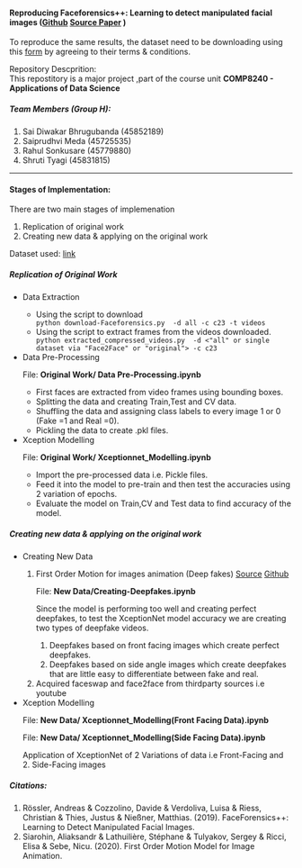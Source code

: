 <h4>Reproducing Faceforensics++: Learning to detect manipulated facial images (<a href="https://github.com/ondyari/FaceForensics">Github</a> <a href="https://arxiv.org/abs/1901.08971">Source Paper</a> )</h4>

<p>To reproduce the same results, the dataset need to be downloading using this <a href="https://docs.google.com/forms/d/e/1FAIpQLSdRRR3L5zAv6tQ_CKxmK4W96tAab_pfBu2EKAgQbeDVhmXagg/viewform">form</a> by agreeing to their terms & conditions.</p>
<p>Repository Descprition:<br>
This repostitory is a major project ,part of the course unit <b>COMP8240 - Applications of Data Science</b>
</p>
<h5>Team Members (Group H):</h5>
<ol>
	<li>Sai Diwakar Bhrugubanda (45852189)</li>
	<li>Saiprudhvi Meda (45725535)</li>
	<li>Rahul Sonkusare (45779880)</li>
	<li>Shruti Tyagi (45831815)</li>
</ol>
<hr>
<h4>Stages of Implementation:</h4>
<p>There are two main stages of implemenation</p>
<ol>
	<li>Replication of original work</li>
	<li>Creating new data & applying on the original work</li>
</ol>

<p>Dataset used: <a href="https://drive.google.com/drive/folders/1wR35sieyxo9v1QWws61_kQeOahCluB1t">link</a></p>

<h5>Replication of Original Work</h5>
<ul>
	<li>Data Extraction</li>
	<ul>
		<li>Using the script to download</li>
			<code>python download-Faceforensics.py <output path> -d all -c c23 -t videos</code>
		<li>Using the script to extract frames from the videos downloaded.</li>
			<code>python extracted_compressed_videos.py <output path> -d <"all" or single dataset via "Face2Face" or "original"> -c c23</code>
	</ul>
	<li>Data Pre-Processing</li>
	<p>File: <b>Original Work/ Data Pre-Processing.ipynb</b></p>
	<ul>
		<li>First faces are extracted from video frames using bounding boxes.</li>
		<li>Splitting the data and creating Train,Test and CV data.</li>
		<li>Shuffling the data and assigning class labels to every image 1 or 0 (Fake =1 and Real =0).</li>
		<li>Pickling the data to create .pkl files.</li>
	</ul>
	<li>Xception Modelling</li>
	<p>File: <b>Original Work/ Xceptionnet_Modelling.ipynb</b></p>
	<ul>
		<li>Import the pre-processed data i.e. Pickle files.</li>
		<li>Feed it into the model to pre-train and then test the accuracies using 2 variation of epochs.</li>
		<li>Evaluate the model on Train,CV and Test data to find accuracy of the model.</li>
	</ul>
	
</ul>
<h5>Creating new data & applying on the original work</h5>

<ul>
	<li>Creating New Data</li>
	<ol>
		<li>First Order Motion for images animation (Deep fakes) <a href="https://aliaksandrsiarohin.github.io/first-order-model-website/">Source</a> <a href="https://github.com/AliaksandrSiarohin/first-order-model">Github</a></li>
		<p>File: <b>New Data/Creating-Deepfakes.ipynb</b></p>
		<p>Since the model is performing too well and creating perfect deepfakes, to test the XceptionNet model accuracy we are creating two types of deepfake videos.</p>
     	<ol>
     		<li>Deepfakes based on front facing images which create perfect deepfakes.</li>
     		<li>Deepfakes based on side angle images which create deepfakes that are little easy to differentiate between fake and real.</li>
     	</ol>
		<li>Acquired faceswap and face2face from thirdparty sources i.e youtube</li>
	</ol>
	<li>Xception Modelling</li>
	<p>File: <b>New Data/ Xceptionnet_Modelling(Front Facing Data).ipynb</b></p>
	<p>File: <b>New Data/ Xceptionnet_Modelling(Side Facing Data).ipynb</b></p>
	<p>Application of XceptionNet of 2 Variations of data i.e Front-Facing and 2. Side-Facing images</p>
</ul>

<h5>Citations:</h5>

<ol>
	<li>Rössler, Andreas & Cozzolino, Davide & Verdoliva, Luisa & Riess, Christian & Thies, Justus & Nießner, Matthias. (2019). FaceForensics++: Learning to Detect Manipulated Facial Images.</li>
	<li>Siarohin, Aliaksandr & Lathuilière, Stéphane & Tulyakov, Sergey & Ricci, Elisa & Sebe, Nicu. (2020). First Order Motion Model for Image Animation.</li>
</ol>

